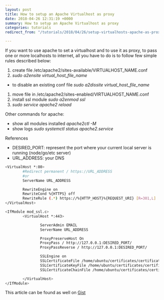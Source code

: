 ```yaml
---
layout: post
title: How to setup an Apache Virtualhost as proxy
date: 2018-04-26 12:31:19 +0000
summary: How to setup an Apache Virtualhost as proxy
categories: tutorials
redirect_from: "/tutorials/2018/04/26/setup-virtualhosts-apache-as-proxy/"

---
```

If you want to use apache to set a virtualhost and to use it as proxy, to pass one or more localhosts to internet, all you have to do is to follow few simple rules described below:

1. create file /etc/apache2/sites-available/VIRTUALHOST_NAME.conf
2. _sudo a2ensite virtual_host_file_name_

* to disable an existing conf file _sudo a2dissite virtual_host_file_name_

1. move file in /etc/apache2/sites-enabled/VIRTUALHOST_NAME.conf
2. install ssl module _sudo a2enmod ssl_
3. _sudo service apache2 reload_

Other commands for apache:

* show all modules installed _apache2ctl -M_
* show logs _sudo systemctl status apache2.service_

References

* DESIRED_PORT: represent the port where your current local server is running (node/go/etc server)
* URL_ADDRESS: your DNS

```Bash
<VirtualHost *:80>
        #Redirect permanent / https://URL_ADDRESS
        #or
        ServerName URL_ADDRESS

        RewriteEngine on
        RewriteCond %{HTTPS} off
        RewriteRule (.*) https://%{HTTP_HOST}%{REQUEST_URI} [R=301,L]
</VirtualHost>

<IfModule mod_ssl.c>
        <VirtualHost *:443>

                ServerAdmin EMAIL
                ServerName URL_ADDRESS

                ProxyPreserveHost On
                ProxyPass / http://127.0.0.1:DESIRED_PORT/
                ProxyPassReverse / http://127.0.0.1:DESIRED_PORT/

                SSLEngine on
                SSLCertificateFile /home/ubuntu/certificates/certificate.crt
                SSLCertificateKeyFile /home/ubuntu/certificates/certificate.key
                SSLCertificateChainFile /home/ubuntu/certificates/certificate.ca.crt

        </VirtualHost>
</IfModule>
```

This article can be found as well on <a href="https://gist.github.com/boobo94/90a4b5bd2b16261b8b5e8dfc91dad147" target="_blank">Gist</a>
